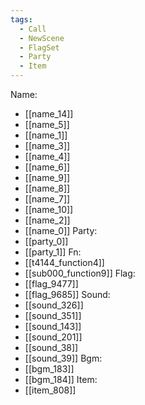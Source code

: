 ```yaml
---
tags:
  - Call
  - NewScene
  - FlagSet
  - Party
  - Item
---
```

Name:
- [[name_14]]
- [[name_5]]
- [[name_1]]
- [[name_3]]
- [[name_4]]
- [[name_6]]
- [[name_9]]
- [[name_8]]
- [[name_7]]
- [[name_10]]
- [[name_2]]
- [[name_0]]
Party:
- [[party_0]]
- [[party_1]]
Fn:
- [[t4144_function4]]
- [[sub000_function9]]
Flag:
- [[flag_9477]]
- [[flag_9685]]
Sound:
- [[sound_326]]
- [[sound_351]]
- [[sound_143]]
- [[sound_201]]
- [[sound_38]]
- [[sound_39]]
Bgm:
- [[bgm_183]]
- [[bgm_184]]
Item:
- [[item_808]]
